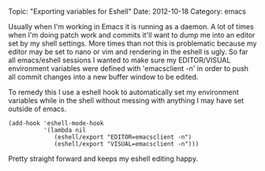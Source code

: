 Topic: "Exporting variables for Eshell"
Date: 2012-10-18
Category: emacs

Usually when I'm working in Emacs it is running as a daemon. A lot of
times when I'm doing patch work and commits it'll want to dump me into
an editor set by my shell settings. More times than not this is
problematic because my editor may be set to nano or vim and rendering
in the eshell is ugly. So far all emacs/eshell sessions I wanted to
make sure my EDITOR/VISUAL environment variables were defined with
'emacsclient -n' in order to push all commit changes into a new buffer
window to be edited.

To remedy this I use a eshell hook to automatically set my environment
variables while in the shell without messing with anything I may have
set outside of emacs.

    (add-hook 'eshell-mode-hook
              '(lambda nil
                 (eshell/export "EDITOR=emacsclient -n")
                 (eshell/export "VISUAL=emacsclient -n")))

Pretty straight forward and keeps my eshell editing happy.
